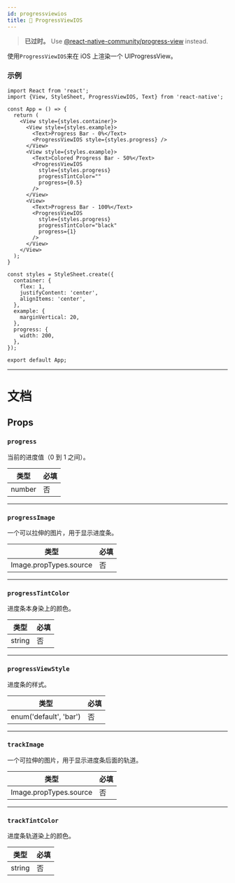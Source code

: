 ```yaml
---
id: progressviewios
title: 🚧 ProgressViewIOS
---
```


> **已过时。** Use [@react-native-community/progress-view](https://github.com/react-native-community/progress-view) instead.

使用`ProgressViewIOS`来在 iOS 上渲染一个 UIProgressView。

### 示例

```SnackPlayer name=ProgressViewIOS&supportedPlatforms=ios
import React from 'react';
import {View, StyleSheet, ProgressViewIOS, Text} from 'react-native';

const App = () => {
  return (
    <View style={styles.container}>
      <View style={styles.example}>
        <Text>Progress Bar - 0%</Text>
        <ProgressViewIOS style={styles.progress} />
      </View>
      <View style={styles.example}>
        <Text>Colored Progress Bar - 50%</Text>
        <ProgressViewIOS
          style={styles.progress}
          progressTintColor=""
          progress={0.5}
        />
      </View>
      <View>
        <Text>Progress Bar - 100%</Text>
        <ProgressViewIOS
          style={styles.progress}
          progressTintColor="black"
          progress={1}
        />
      </View>
    </View>
  );
}

const styles = StyleSheet.create({
  container: {
    flex: 1,
    justifyContent: 'center',
    alignItems: 'center',
  },
  example: {
    marginVertical: 20,
  },
  progress: {
    width: 200,
  },
});

export default App;
```

---

# 文档

## Props

### `progress`

当前的进度值（0 到 1 之间）。

| 类型   | 必填 |
| ------ | ---- |
| number | 否   |

---

### `progressImage`

一个可以拉伸的图片，用于显示进度条。

| 类型                   | 必填 |
| ---------------------- | ---- |
| Image.propTypes.source | 否   |

---

### `progressTintColor`

进度条本身染上的颜色。

| 类型   | 必填 |
| ------ | ---- |
| string | 否   |

---

### `progressViewStyle`

进度条的样式。

| 类型                   | 必填 |
| ---------------------- | ---- |
| enum('default', 'bar') | 否   |

---

### `trackImage`

一个可拉伸的图片，用于显示进度条后面的轨道。

| 类型                   | 必填 |
| ---------------------- | ---- |
| Image.propTypes.source | 否   |

---

### `trackTintColor`

进度条轨道染上的颜色。

| 类型   | 必填 |
| ------ | ---- |
| string | 否   |

